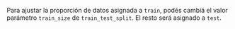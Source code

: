 Para ajustar la proporción de datos asignada a `train`, podés cambiá el valor parámetro `train_size` de `train_test_split`. El resto será asignado a `test`. 